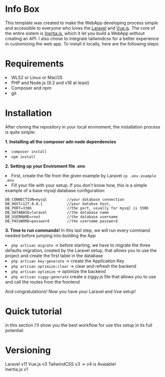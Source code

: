 # Info Box
This template was created to make the WebApp developing process simple and accessible to everyone who loves the [Laravel](https://laravel.com/) and [Vue.js](https://vuejs.org/). 
The core of the entire sistem is [Inertia.js]([url](https://inertiajs.com/)), which it let you build a WebApp without creating an API. I also chose to integrate tailwindcss for a better experience in customizing the web app. To install it locally, here are the following steps:

# Requirements
<li>WLS2 or Linux or MacOS</li>
<li>PHP and Node.js (8.2 and v18 at least)</li>
<li>Composer and npm</li>
<li>git</li>

# Installation
After cloning the repository in your local enviroment, the installation process is quite simple:

**1. Installing all the composer adn node dependencies**
<li><code>composer install</code></li>
<li><code>npm install</code></li>

**2. Setting up your Enviroment file .env**
<li>First, create the file from the given example by Laravel <code>cp .env.example .env</code></li>
<li>
    Fill your file with your setup. If you don't know how, this is a simple example of a base mysql database configuration:
    
    DB_CONNECTION=mysql         //your database connection
    DB_HOST=127.0.0.1           //your databse host, 
    DB_PORT=3306                //the port, usually for mysql is 3306
    DB_DATABASE=laravel         //the database name
    DB_USERNAME=root            //the database username
    DB_PASSWORD=password        //the username password 
</li>

**3. Time to run commands!**
In this last step, we will run every command needed before jumping into building the App
<li><code>php artisan migrate</code> -> before starting, we have to migrate the three defaults migration, created by the Laravel setup, that allows you to use the project and create the first table in the database</li>
<li><code>php artisan key:generate</code> -> create the Application Key</li>
<li><code>php artisan optimize:clear</code> -> clear and refresh the backend</li>
<li><code>php artisan optimize</code> -> optimize the backend</li>
<li><code>php artisan ziggy:generate</code> create a ziggy.js file that allows you to use and call the routes from the frontend</li>

And congratulations! Now you have your Laravel and Vue setup!

# Quick tutorial
in this section I'll show you the best workflow for use this setup in its full potential:

# Versioning 
Laravel v11
Vue.js v3
TailwindCSS v3 -> v4 is Avaiable! <br/>
Inertia.js v1

